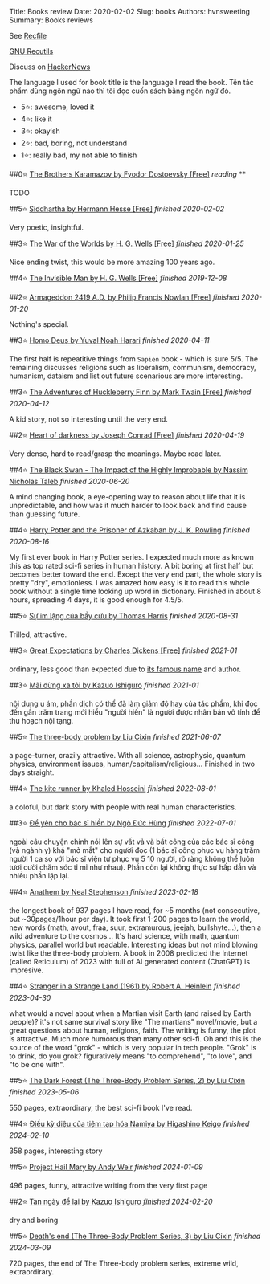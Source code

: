 Title: Books review
Date: 2020-02-02
Slug: books
Authors: hvnsweeting
Summary: Books reviews

See [Recfile]({attach}books.rec)

[GNU Recutils](https://www.gnu.org/software/recutils/manual/recutils.html#Top)

Discuss on [HackerNews](https://news.ycombinator.com/item?id=22153665)

The language I used for book title is the language I read the book.
Tên tác phẩm dùng ngôn ngữ nào thì tôi đọc cuốn sách bằng ngôn ngữ đó.

- 5⭐: awesome, loved it
- 4⭐: like it
- 3⭐: okayish
- 2⭐: bad, boring, not understand
- 1⭐: really bad, my not able to finish


##0⭐ [The Brothers Karamazov by Fyodor Dostoevsky [Free]](https://standardebooks.org/ebooks/fyodor-dostoevsky/the-brothers-karamazov/constance-garnett)
*reading* **

TODO

##5⭐ [Siddhartha by Hermann Hesse [Free]](https://standardebooks.org/ebooks/hermann-hesse/siddhartha/gunther-olesch_anke-dreher_amy-coulter_stefan-langer_semyon-chaichenets)
*finished* *2020-02-02*

Very poetic, insightful.

##3⭐ [The War of the Worlds by H. G. Wells [Free]](https://standardebooks.org/ebooks/h-g-wells/the-war-of-the-worlds)
*finished* *2020-01-25*

Nice ending twist, this would be more amazing 100 years ago.

##4⭐ [The Invisible Man by H. G. Wells [Free]](https://standardebooks.org/ebooks/h-g-wells/the-invisible-man)
*finished* *2019-12-08*



##2⭐ [Armageddon 2419 A.D. by Philip Francis Nowlan [Free]](https://standardebooks.org/ebooks/philip-francis-nowlan/armageddon-2419-a-d)
*finished* *2020-01-20*

Nothing's special.

##3⭐ [Homo Deus by Yuval Noah Harari](https://en.wikipedia.org/wiki/Homo_Deus:_A_Brief_History_of_Tomorrow)
*finished* *2020-04-11*

The first half is repeatitive things from `Sapien` book - which is sure 5/5. The remaining discusses religions such as liberalism, communism, democracy, humanism, dataism and list out future scenarious are more interesting.

##3⭐ [The Adventures of Huckleberry Finn by Mark Twain [Free]](https://standardebooks.org/ebooks/mark-twain/the-adventures-of-huckleberry-finn)
*finished* *2020-04-12*

A kid story, not so interesting until the very end.

##2⭐ [Heart of darkness by Joseph Conrad [Free]](https://standardebooks.org/ebooks/joseph-conrad/heart-of-darkness)
*finished* *2020-04-19*

Very dense, hard to read/grasp the meanings. Maybe read later.

##4⭐ [The Black Swan -  The Impact of the Highly Improbable by Nassim Nicholas Taleb]()
*finished* *2020-06-20*

A mind changing book, a eye-opening way to reason about life that it is unpredictable, and how was it much harder to look back and find cause than guessing future.

##4⭐ [Harry Potter and the Prisoner of Azkaban by J. K. Rowling](https://en.wikipedia.org/wiki/Harry_Potter_and_the_Prisoner_of_Azkaban)
*finished* *2020-08-16*

My first ever book in Harry Potter series. I expected much more as known this as top rated sci-fi series in human history. A bit boring at first half but becomes better toward the end. Except the very end part, the whole story is pretty "dry", emotionless.  I was amazed how easy is it to read this whole book without a single time looking up word in dictionary. Finished in about 8 hours, spreading 4 days, it is good enough for 4.5/5.

##5⭐ [Sự im lặng của bầy cừu by Thomas Harris]()
*finished* *2020-08-31*

Trilled, attractive.

##3⭐ [Great Expectations by Charles Dickens [Free]](https://standardebooks.org/ebooks/charles-dickens/great-expectations)
*finished* *2021-01*

ordinary, less good than expected due to [its famous name](https://github.com/great-expectations/great_expectations) and author.

##3⭐ [Mãi đừng xa tôi by Kazuo Ishiguro](https://en.wikipedia.org/wiki/Never_Let_Me_Go_%28novel%29)
*finished* *2021-01*

nội dung u ám, phần dịch có thể đã làm giảm độ hay của tác phẩm, khi đọc đến gần trăm trang mới hiểu "người hiến" là người được nhân bản vô tính để thu hoạch nội tạng.

##5⭐ [The three-body problem by Liu Cixin](https://en.wikipedia.org/wiki/The_Three-Body_Problem_(novel))
*finished* *2021-06-07*

a page-turner, crazily attractive. With all science, astrophysic, quantum physics, environment issues, human/capitalism/religious... Finished in two days straight.

##4⭐ [The kite runner by Khaled Hosseini](https://en.wikipedia.org/wiki/The_Kite_Runner)
*finished* *2022-08-01*

a coloful, but dark story with people with real human characteristics.

##3⭐ [Để yên cho bác sĩ hiền by Ngô Đức Hùng](https://www.goodreads.com/book/show/39285026-y-n-cho-b-c-s-hi-n)
*finished* *2022-07-01*

ngoài câu chuyện chính nói lên sự vất vả và bất công của các bác sĩ công (và ngành y) khá "mở mắt" cho người đọc (1 bác sĩ công phục vụ hàng trăm người 1 ca so với bác sĩ viện tư phục vụ 5 10 người, rõ ràng không thể luôn tươi cười chăm sóc tỉ mỉ như nhau). Phần còn lại không thực sự hấp dẫn và nhiều phần lặp lại.

##4⭐ [Anathem by Neal Stephenson](https://en.wikipedia.org/wiki/Anathem)
*finished* *2023-02-18*

the longest book of 937 pages I have read, for ~5 months (not consecutive, but ~30pages/1hour per day). It took first 1-200 pages to learn the world, new words (math, avout, fraa, suur, extramurous, jeejah, bullshyte...), then a wild adventure to the cosmos... It's hard science, with math, quantum physics, parallel world but readable. Interesting ideas but not mind blowing twist like the three-body problem. A book in 2008 predicted the Internet (called Reticulum) of 2023 with full of AI generated content (ChatGPT) is impresive.

##4⭐ [Stranger in a Strange Land (1961) by Robert A. Heinlein](https://en.wikipedia.org/wiki/Stranger_in_a_Strange_Land)
*finished* *2023-04-30*

what would a novel about when a Martian visit Earth (and raised by Earth people)? it's not same survival story like "The martians" novel/movie, but a great questions about human, religions, faith. The writing is funny, the plot is attractive. Much more humorous than many other sci-fi. Oh and this is the source of the word "grok" - which is very popular in tech people. "Grok" is to drink, do you grok?  figuratively means "to comprehend", "to love", and "to be one with".

##5⭐ [The Dark Forest (The Three-Body Problem Series, 2) by Liu Cixin](https://en.wikipedia.org/wiki/The_Dark_Forest)
*finished* *2023-05-06*

550 pages, extraordirary, the best sci-fi book I've read.

##4⭐ [Điều kỳ diệu của tiệm tạp hóa Namiya by 	Higashino Keigo](https://vi.wikipedia.org/wiki/%C4%90i%E1%BB%81u_k%E1%BB%B3_di%E1%BB%87u_c%E1%BB%A7a_ti%E1%BB%87m_t%E1%BA%A1p_h%C3%B3a_Namiya)
*finished* *2024-02-10*

358 pages, interesting story

##5⭐ [Project Hail Mary by Andy Weir](https://en.wikipedia.org/wiki/Project_Hail_Mary)
*finished* *2024-01-09*

496 pages, funny, attractive writing from the very first page

##2⭐ [Tàn ngày để lại by Kazuo Ishiguro](https://vi.wikipedia.org/wiki/T%C3%A0n_ng%C3%A0y_%C4%91%E1%BB%83_l%E1%BA%A1i)
*finished* *2024-02-20*

dry and boring

##5⭐ [Death's end (The Three-Body Problem Series, 3) by Liu Cixin](https://en.wikipedia.org/wiki/Death's_End)
*finished* *2024-03-09*

720 pages, the end of The Three-body problem series, extreme wild, extraordirary.
